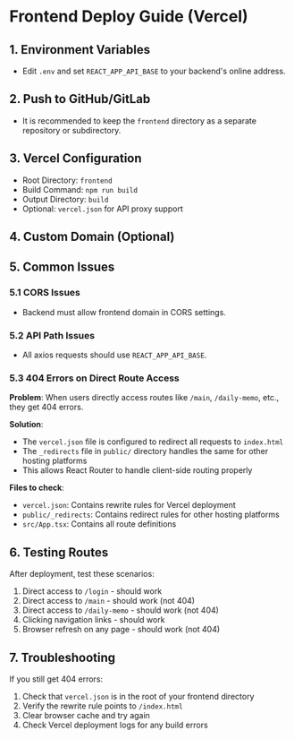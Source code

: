 # Frontend Deploy Guide (Vercel)

## 1. Environment Variables
- Edit `.env` and set `REACT_APP_API_BASE` to your backend's online address.

## 2. Push to GitHub/GitLab
- It is recommended to keep the `frontend` directory as a separate repository or subdirectory.

## 3. Vercel Configuration
- Root Directory: `frontend`
- Build Command: `npm run build`
- Output Directory: `build`
- Optional: `vercel.json` for API proxy support

## 4. Custom Domain (Optional)

## 5. Common Issues

### 5.1 CORS Issues
- Backend must allow frontend domain in CORS settings.

### 5.2 API Path Issues
- All axios requests should use `REACT_APP_API_BASE`.

### 5.3 404 Errors on Direct Route Access
**Problem**: When users directly access routes like `/main`, `/daily-memo`, etc., they get 404 errors.

**Solution**: 
- The `vercel.json` file is configured to redirect all requests to `index.html`
- The `_redirects` file in `public/` directory handles the same for other hosting platforms
- This allows React Router to handle client-side routing properly

**Files to check**:
- `vercel.json`: Contains rewrite rules for Vercel deployment
- `public/_redirects`: Contains redirect rules for other hosting platforms
- `src/App.tsx`: Contains all route definitions

## 6. Testing Routes
After deployment, test these scenarios:
1. Direct access to `/login` - should work
2. Direct access to `/main` - should work (not 404)
3. Direct access to `/daily-memo` - should work (not 404)
4. Clicking navigation links - should work
5. Browser refresh on any page - should work (not 404)

## 7. Troubleshooting
If you still get 404 errors:
1. Check that `vercel.json` is in the root of your frontend directory
2. Verify the rewrite rule points to `/index.html`
3. Clear browser cache and try again
4. Check Vercel deployment logs for any build errors 
